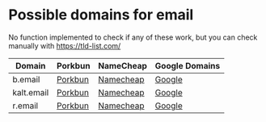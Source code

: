 # Possible domains for email

No function implemented to check if any of these work, but you can check manually with https://tld-list.com/

| Domain | Porkbun | NameCheap | Google Domains |
|---|---|---|---|
| b.email | [Porkbun](https://porkbun.com/checkout/search?prb=e814663da1&tlds=&idnLanguage=&search=search&q=b.email) | [Namecheap](https://www.namecheap.com/domains/registration/results/?domain=b.email) | [Google](https://domains.google.com/registrar/search?searchTerm=b.email) |
| kalt.email | [Porkbun](https://porkbun.com/checkout/search?prb=e814663da1&tlds=&idnLanguage=&search=search&q=kalt.email) | [Namecheap](https://www.namecheap.com/domains/registration/results/?domain=kalt.email) | [Google](https://domains.google.com/registrar/search?searchTerm=kalt.email) |
| r.email | [Porkbun](https://porkbun.com/checkout/search?prb=e814663da1&tlds=&idnLanguage=&search=search&q=r.email) | [Namecheap](https://www.namecheap.com/domains/registration/results/?domain=r.email) | [Google](https://domains.google.com/registrar/search?searchTerm=r.email) |
